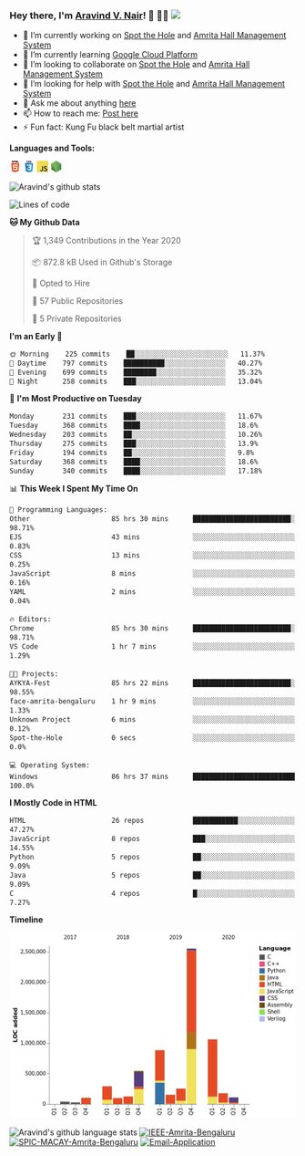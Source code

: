 ### Hey there, I'm [Aravind V. Nair](https://AravindVNair99.github.io)! 👋 👨‍💻 ![](https://komarev.com/ghpvc/?username=AravindVNair99&label=Views)

- 🔭 I’m currently working on [Spot the Hole](https://github.com/AravindVNair99/Spot-the-Hole) and [Amrita Hall Management System](https://github.com/AravindVNair99/Hall-Management-System)
- 🌱 I’m currently learning [Google Cloud Platform](https://cloud.google.com)
- 👯 I’m looking to collaborate on [Spot the Hole](https://github.com/AravindVNair99/Spot-the-Hole) and [Amrita Hall Management System](https://github.com/AravindVNair99/Hall-Management-System)
- 🤔 I’m looking for help with [Spot the Hole](https://github.com/AravindVNair99/Spot-the-Hole) and [Amrita Hall Management System](https://github.com/AravindVNair99/Hall-Management-System)
- 💬 Ask me about anything [here](https://github.com/AravindVNair99/AravindVNair99/issues)
- 📫 How to reach me: [Post here](https://github.com/AravindVNair99/AravindVNair99/issues)
- ⚡ Fun fact: Kung Fu black belt martial artist

**Languages and Tools:**

<code><img height="20px" src="https://raw.githubusercontent.com/github/explore/80688e429a7d4ef2fca1e82350fe8e3517d3494d/topics/html/html.png"></code>
<code><img height="20px" src="https://raw.githubusercontent.com/github/explore/80688e429a7d4ef2fca1e82350fe8e3517d3494d/topics/css/css.png"></code>
<code><img height="20px" src="https://raw.githubusercontent.com/github/explore/80688e429a7d4ef2fca1e82350fe8e3517d3494d/topics/javascript/javascript.png"></code>
<code><img height="20px" src="https://raw.githubusercontent.com/github/explore/80688e429a7d4ef2fca1e82350fe8e3517d3494d/topics/nodejs/nodejs.png"></code>

![Aravind's github stats](https://github-readme-stats.vercel.app/api?username=AravindVNair99&show_icons=true&include_all_commits=true&count_private=true)

<!--START_SECTION:waka-->
![Lines of code](https://img.shields.io/badge/From%20Hello%20World%20I%27ve%20Written-94.6%20million%20lines%20of%20code-blue)

**🐱 My Github Data** 

> 🏆 1,349 Contributions in the Year 2020
 > 
> 📦 872.8 kB Used in Github's Storage 
 > 
> 💼 Opted to Hire
 > 
> 📜 57 Public Repositories
 > 
> 🔑 5 Private Repositories 

**I'm an Early 🐤** 

```text
🌞 Morning    225 commits    ██░░░░░░░░░░░░░░░░░░░░░░░   11.37% 
🌆 Daytime    797 commits    ██████████░░░░░░░░░░░░░░░   40.27% 
🌃 Evening    699 commits    ████████░░░░░░░░░░░░░░░░░   35.32% 
🌙 Night      258 commits    ███░░░░░░░░░░░░░░░░░░░░░░   13.04%

```
📅 **I'm Most Productive on Tuesday** 

```text
Monday       231 commits    ███░░░░░░░░░░░░░░░░░░░░░░   11.67% 
Tuesday      368 commits    ████░░░░░░░░░░░░░░░░░░░░░   18.6% 
Wednesday    203 commits    ██░░░░░░░░░░░░░░░░░░░░░░░   10.26% 
Thursday     275 commits    ███░░░░░░░░░░░░░░░░░░░░░░   13.9% 
Friday       194 commits    ██░░░░░░░░░░░░░░░░░░░░░░░   9.8% 
Saturday     368 commits    ████░░░░░░░░░░░░░░░░░░░░░   18.6% 
Sunday       340 commits    ████░░░░░░░░░░░░░░░░░░░░░   17.18%

```


📊 **This Week I Spent My Time On** 

```text
💬 Programming Languages: 
Other                    85 hrs 30 mins      ████████████████████████░   98.71% 
EJS                      43 mins             ░░░░░░░░░░░░░░░░░░░░░░░░░   0.83% 
CSS                      13 mins             ░░░░░░░░░░░░░░░░░░░░░░░░░   0.25% 
JavaScript               8 mins              ░░░░░░░░░░░░░░░░░░░░░░░░░   0.16% 
YAML                     2 mins              ░░░░░░░░░░░░░░░░░░░░░░░░░   0.04%

🔥 Editors: 
Chrome                   85 hrs 30 mins      ████████████████████████░   98.71% 
VS Code                  1 hr 7 mins         ░░░░░░░░░░░░░░░░░░░░░░░░░   1.29%

🐱‍💻 Projects: 
AYKYA-Fest               85 hrs 22 mins      ████████████████████████░   98.55% 
face-amrita-bengaluru    1 hr 9 mins         ░░░░░░░░░░░░░░░░░░░░░░░░░   1.33% 
Unknown Project          6 mins              ░░░░░░░░░░░░░░░░░░░░░░░░░   0.12% 
Spot-the-Hole            0 secs              ░░░░░░░░░░░░░░░░░░░░░░░░░   0.0%

💻 Operating System: 
Windows                  86 hrs 37 mins      █████████████████████████   100.0%

```

**I Mostly Code in HTML** 

```text
HTML                     26 repos            ███████████░░░░░░░░░░░░░░   47.27% 
JavaScript               8 repos             ███░░░░░░░░░░░░░░░░░░░░░░   14.55% 
Python                   5 repos             ██░░░░░░░░░░░░░░░░░░░░░░░   9.09% 
Java                     5 repos             ██░░░░░░░░░░░░░░░░░░░░░░░   9.09% 
C                        4 repos             █░░░░░░░░░░░░░░░░░░░░░░░░   7.27%

```


**Timeline**

![Chart not found](https://github.com/aravindvnair99/aravindvnair99/blob/master/charts/bar_graph.png) 


<!--END_SECTION:waka-->
![Aravind's github language stats](https://github-readme-stats.vercel.app/api/top-langs/?username=AravindVNair99&layout=compact)
[![IEEE-Amrita-Bengaluru](https://github-readme-stats.vercel.app/api/pin/?username=AravindVNair99&repo=IEEE-Amrita-Bengaluru)](https://github.com/AravindVNair99/IEEE-Amrita-Bengaluru)
[![SPIC-MACAY-Amrita-Bengaluru](https://github-readme-stats.vercel.app/api/pin/?username=AravindVNair99&repo=SPIC-MACAY-Amrita-Bengaluru)](https://github.com/AravindVNair99/SPIC-MACAY-Amrita-Bengaluru)
[![Email-Application](https://github-readme-stats.vercel.app/api/pin/?username=AravindVNair99&repo=Email-Application)](https://github.com/AravindVNair99/Email-Application)

<!--
<p align="center">
<a href="https://buymeacoffee.com/AravindVNair99" target="_blank"><img src="https://cdn.buymeacoffee.com/buttons/arial-blue.png" alt="Buy Aravind A Coffee" height="40" width="170" ></a>
</p>
-->
